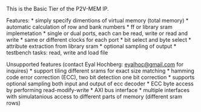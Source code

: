 
This is the Basic Tier of the P2V-MEM IP.

Features:
	* simply specify dimentions of virtual memory (total memory)
	* automatic calculation of row and bank numbers
	* ff or library sram implemetation
	* single or dual ports, each can be read, write or read and write
	* same or different clocks for each port
	* bit select and byte select
	* attribute extraction from library sram
	* optional sampling of output
	* testbench tasks: read, write and load file

Unsupported features (contact Eyal Hochberg: eyalhoc@gmail.com for inquires)
	* support tiling different srams for exact size matching
	* hamming code error correction (ECC), two bit detection one bit correction
	* supports optional sampling both input and output of ecc decoder
	* ECC byte access by performing read-modify-write
	* AXI bus interface
	* multiple interfaces with simulatanious access to different parts of memory (different sram rows)

	